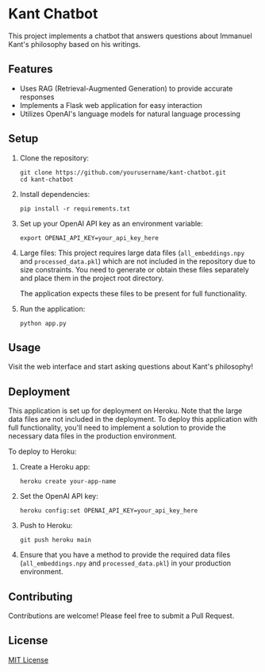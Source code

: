 # Kant Chatbot

This project implements a chatbot that answers questions about Immanuel Kant's philosophy based on his writings.

## Features

- Uses RAG (Retrieval-Augmented Generation) to provide accurate responses
- Implements a Flask web application for easy interaction
- Utilizes OpenAI's language models for natural language processing

## Setup

1. Clone the repository:
   ```
   git clone https://github.com/yourusername/kant-chatbot.git
   cd kant-chatbot
   ```

2. Install dependencies:
   ```
   pip install -r requirements.txt
   ```

3. Set up your OpenAI API key as an environment variable:
   ```
   export OPENAI_API_KEY=your_api_key_here
   ```

4. Large files:
   This project requires large data files (`all_embeddings.npy` and `processed_data.pkl`) which are not included in the repository due to size constraints. You need to generate or obtain these files separately and place them in the project root directory.

   The application expects these files to be present for full functionality.

5. Run the application:
   ```
   python app.py
   ```

## Usage

Visit the web interface and start asking questions about Kant's philosophy!

## Deployment

This application is set up for deployment on Heroku. Note that the large data files are not included in the deployment. To deploy this application with full functionality, you'll need to implement a solution to provide the necessary data files in the production environment.

To deploy to Heroku:

1. Create a Heroku app:
   ```
   heroku create your-app-name
   ```

2. Set the OpenAI API key:
   ```
   heroku config:set OPENAI_API_KEY=your_api_key_here
   ```

3. Push to Heroku:
   ```
   git push heroku main
   ```

4. Ensure that you have a method to provide the required data files (`all_embeddings.npy` and `processed_data.pkl`) in your production environment.

## Contributing

Contributions are welcome! Please feel free to submit a Pull Request.

## License

[MIT License](LICENSE)
